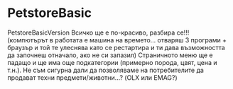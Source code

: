 # PetstoreBasic
PetstoreBasicVersion
Всичко ще е по-красиво, разбира се!!! (компютърът в работата е машина на времето... отваряш 3 програми + браузър и той те улеснява като се рестартира и ти дава възможността да започнеш отначало, ако не си запазил)
Страничното меню ще е падащо и ще има още подкатегории (примерно порода, цвят, цена и т.н.).
Не съм сигурна дали да позволяваме на потребителите да продават техни предмети/животни...? (OLX или EMAG?)
